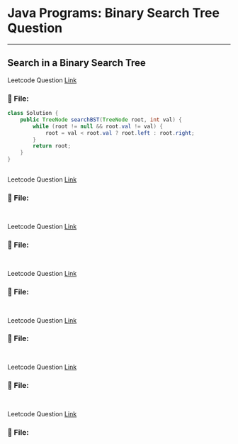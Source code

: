 # Java Programs: Binary Search Tree Question

---

## Search in a Binary Search Tree 

Leetcode Question [Link](https://leetcode.com/problems/search-in-a-binary-search-tree/description/)

### 📄 File:

```java
class Solution {
    public TreeNode searchBST(TreeNode root, int val) {
        while (root != null && root.val != val) {
            root = val < root.val ? root.left : root.right;
        }
        return root;
    }
}
```

##

Leetcode Question [Link]()

### 📄 File:

```java

```

##

Leetcode Question [Link]()

### 📄 File:

```java

```

##

Leetcode Question [Link]()

### 📄 File:

```java

```

##

Leetcode Question [Link]()

### 📄 File:

```java

```

##

Leetcode Question [Link]()

### 📄 File:

```java

```

##

Leetcode Question [Link]()

### 📄 File:

```java

```
